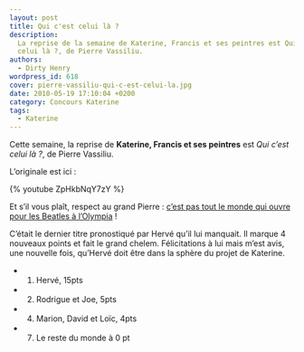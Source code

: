 ```yaml
---
layout: post
title: Qui c'est celui là ?
description:
  La reprise de la semaine de Katerine, Francis et ses peintres est Qui c'est
  celui là ?, de Pierre Vassiliu.
authors:
  - Dirty Henry
wordpress_id: 618
cover: pierre-vassiliu-qui-c-est-celui-la.jpg
date: 2010-05-19 17:10:04 +0200
category: Concours Katerine
tags:
  - Katerine
---
```


Cette semaine, la reprise de **Katerine, Francis et ses peintres** est _Qui
c’est celui là ?_, de Pierre Vassiliu.

L’originale est ici :

{% youtube ZpHkbNqY7zY %}

Et s’il vous plaît, respect au grand Pierre : [c’est pas tout le monde qui ouvre
pour les Beatles à l’Olympia][1] !

C’était le dernier titre pronostiqué par Hervé qu’il lui manquait. Il marque 4
nouveaux points et fait le grand chelem. Félicitations à lui mais m’est avis,
une nouvelle fois, qu’Hervé doit être dans la sphère du projet de Katerine.

- 1. Hervé, 15pts
- 2. Rodrigue et Joe, 5pts
- 4. Marion, David et Loïc, 4pts
- 7. Le reste du monde à 0 pt

[1]: https://fr.wikipedia.org/wiki/Pierre_Vassiliu
